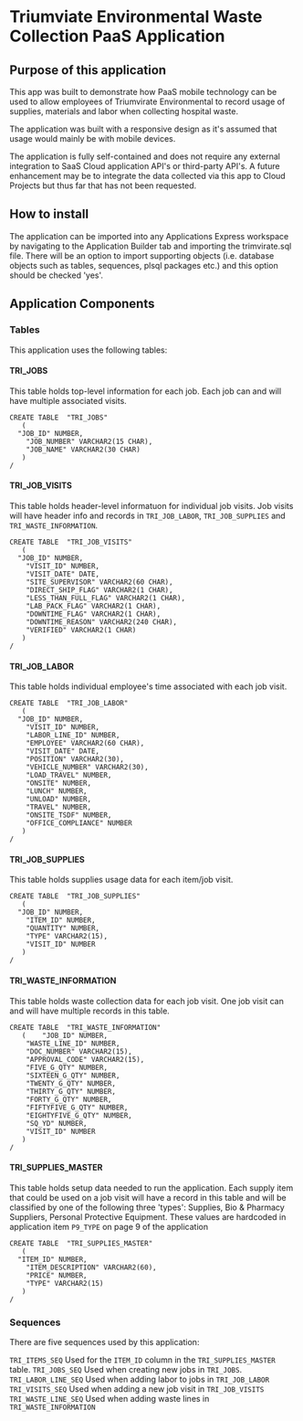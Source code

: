 # Triumviate Environmental Waste Collection PaaS Application

## Purpose of this application

This app was built to demonstrate how PaaS mobile technology can be used to allow employees of Triumvirate Environmental to record usage of supplies, materials and labor when collecting hospital waste.

The application was built with a responsive design as it's assumed that usage would mainly be with mobile devices.

The application is fully self-contained and does not require any external integration to SaaS Cloud application API's or third-party API's. A future enhancement may be to integrate the data collected via this app to Cloud Projects but thus far that has not been requested.

## How to install

The application can be imported into any Applications Express workspace by navigating to the Application Builder tab and importing the trimvirate.sql file. There will be an option to import supporting objects (i.e. database objects such as tables, sequences, plsql packages etc.) and this option should be checked 'yes'.

## Application Components

### Tables

This application uses the following tables:

#### TRI_JOBS

This table holds top-level information for each job. Each job can and will have multiple associated visits.
```
CREATE TABLE  "TRI_JOBS" 
   (	
  "JOB_ID" NUMBER, 
	"JOB_NUMBER" VARCHAR2(15 CHAR), 
	"JOB_NAME" VARCHAR2(30 CHAR)
   )
/
```

#### TRI_JOB_VISITS

This table holds header-level informatuon for individual job visits. Job visits will have header info and records in ```TRI_JOB_LABOR```, ```TRI_JOB_SUPPLIES``` and ```TRI_WASTE_INFORMATION```.

```
CREATE TABLE  "TRI_JOB_VISITS" 
   (	
  "JOB_ID" NUMBER, 
	"VISIT_ID" NUMBER, 
	"VISIT_DATE" DATE, 
	"SITE_SUPERVISOR" VARCHAR2(60 CHAR), 
	"DIRECT_SHIP_FLAG" VARCHAR2(1 CHAR), 
	"LESS_THAN_FULL_FLAG" VARCHAR2(1 CHAR), 
	"LAB_PACK_FLAG" VARCHAR2(1 CHAR), 
	"DOWNTIME_FLAG" VARCHAR2(1 CHAR), 
	"DOWNTIME_REASON" VARCHAR2(240 CHAR), 
	"VERIFIED" VARCHAR2(1 CHAR)
   )
/
```
#### TRI_JOB_LABOR

This table holds individual employee's time associated with each job visit.

```
CREATE TABLE  "TRI_JOB_LABOR" 
   (	
  "JOB_ID" NUMBER, 
	"VISIT_ID" NUMBER, 
	"LABOR_LINE_ID" NUMBER, 
	"EMPLOYEE" VARCHAR2(60 CHAR), 
	"VISIT_DATE" DATE, 
	"POSITION" VARCHAR2(30), 
	"VEHICLE_NUMBER" VARCHAR2(30), 
	"LOAD_TRAVEL" NUMBER, 
	"ONSITE" NUMBER, 
	"LUNCH" NUMBER, 
	"UNLOAD" NUMBER, 
	"TRAVEL" NUMBER, 
	"ONSITE_TSDF" NUMBER, 
	"OFFICE_COMPLIANCE" NUMBER
   )
/
```

#### TRI_JOB_SUPPLIES

This table holds supplies usage data for each item/job visit.

```
CREATE TABLE  "TRI_JOB_SUPPLIES" 
   (	
  "JOB_ID" NUMBER, 
	"ITEM_ID" NUMBER, 
	"QUANTITY" NUMBER, 
	"TYPE" VARCHAR2(15), 
	"VISIT_ID" NUMBER
   )
/
```
#### TRI_WASTE_INFORMATION

This table holds waste collection data for each job visit. One job visit can and will have multiple records in this table.

```
CREATE TABLE  "TRI_WASTE_INFORMATION" 
   (	"JOB_ID" NUMBER, 
	"WASTE_LINE_ID" NUMBER, 
	"DOC_NUMBER" VARCHAR2(15), 
	"APPROVAL_CODE" VARCHAR2(15), 
	"FIVE_G_QTY" NUMBER, 
	"SIXTEEN_G_QTY" NUMBER, 
	"TWENTY_G_QTY" NUMBER, 
	"THIRTY_G_QTY" NUMBER, 
	"FORTY_G_QTY" NUMBER, 
	"FIFTYFIVE_G_QTY" NUMBER, 
	"EIGHTYFIVE_G_QTY" NUMBER, 
	"SQ_YD" NUMBER, 
	"VISIT_ID" NUMBER
   )
/
```
#### TRI_SUPPLIES_MASTER

This table holds setup data needed to run the application. Each supply item that could be used on a job visit will have a record in this table and will be classified by one of the following three 'types': Supplies, Bio & Pharmacy Suppliers, Personal Protective Equipment. These values are hardcoded in application item ```P9_TYPE``` on page 9 of the application 

```
CREATE TABLE  "TRI_SUPPLIES_MASTER" 
   (	
  "ITEM_ID" NUMBER, 
	"ITEM_DESCRIPTION" VARCHAR2(60), 
	"PRICE" NUMBER, 
	"TYPE" VARCHAR2(15)
   )
/
```
### Sequences

There are five sequences used by this application:

```TRI_ITEMS_SEQ``` Used for the ```ITEM_ID``` column in the ```TRI_SUPPLIES_MASTER``` table.
```TRI_JOBS_SEQ``` Used when creating new jobs in ```TRI_JOBS```.
```TRI_LABOR_LINE_SEQ``` Used when adding labor to jobs in ```TRI_JOB_LABOR```
```TRI_VISITS_SEQ``` Used when adding a new job visit in ```TRI_JOB_VISITS```
```TRI_WASTE_LINE_SEQ``` Used when adding waste lines in ```TRI_WASTE_INFORMATION```



